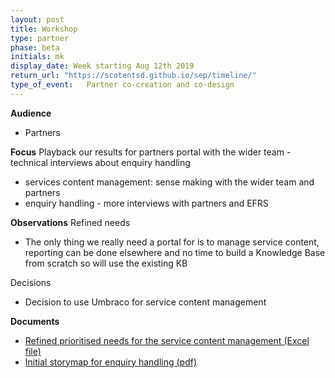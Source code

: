 ```yaml
---
layout: post
title: Workshop
type: partner
phase: beta
initials: mk
display_date: Week starting Aug 12th 2019
return_url: "https://scotentsd.github.io/sep/timeline/"         
type_of_event:   Partner co-creation and co-design
---
```


**Audience**
- Partners

**Focus**
Playback our results for partners portal with the wider team - technical interviews about enquiry handling
- services content management: sense making with the wider team and partners
- enquiry handling - more interviews with partners and EFRS

**Observations**
Refined needs
- The only thing we really need a portal for is to manage service content, reporting can be done elsewhere and no time to build a Knowledge Base from scratch so will use the existing KB

Decisions
- Decision to use Umbraco for service content management

**Documents**
- [Refined prioritised needs for the service content management (Excel file)](../files/SEP-Partner-Portal-User-needs-draft.xlsx)
- [Initial storymap for enquiry handling (pdf)](../files/Enquiry_Handling-high_level_story_map.pdf)
